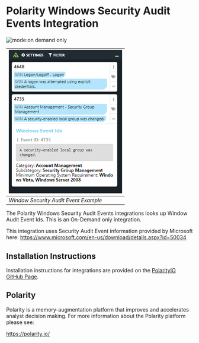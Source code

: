# Polarity Windows Security Audit Events Integration

![mode:on demand only](https://img.shields.io/badge/mode-on%20demand%20only-blue.svg)

| ![image](./images/overlay-window.png) |
|---|
|*Window Security Audit Event Example*|

The Polarity Windows Security Audit Events integrations looks up Window Audit Event Ids.  This is an On-Demand only integration.

This integration uses Security Audit Event information provided by Microsoft here: https://www.microsoft.com/en-us/download/details.aspx?id=50034

## Installation Instructions

Installation instructions for integrations are provided on the [PolarityIO GitHub Page](https://polarityio.github.io/).

## Polarity

Polarity is a memory-augmentation platform that improves and accelerates analyst decision making.  For more information about the Polarity platform please see:

https://polarity.io/
